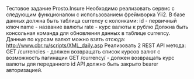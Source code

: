 Тестовое задание Prosto.Insure
Необходимо реализовать сервис с следующим функционалом с использованием фреймворка Yii2.
В базе данных должна быть таблица currency c колонками:
id - первичный ключ
name - название валюты
rate - курс валюты к рублю
 Должна быть консольная команда для обновления данных в таблице currency. Данные по курсам валют можно взять отсюда: http://www.cbr.ru/scripts/XML_daily.asp
Реализовать 2 REST API метода:
GET /currencies - должен возвращать список курсов валют с возможность пагинации
GET /currency/<id> - должен возвращать курс валюты для переданного id
API должно быть закрыто bearer авторизацией.
